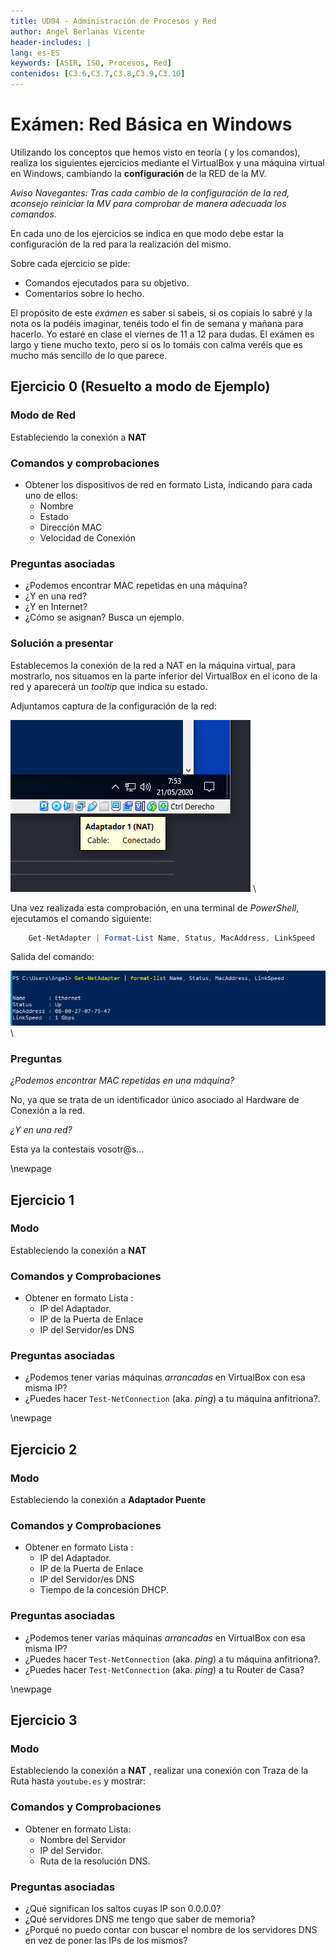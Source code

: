 ```yaml
---
title: UD04 - Administración de Procesos y Red
author: Angel Berlanas Vicente
header-includes: |
lang: es-ES
keywords: [ASIR, ISO, Procesos, Red]
contenidos: [C3.6,C3.7,C3.8,C3.9,C3.10]
---
```


# Exámen: Red Básica en Windows

Utilizando los conceptos que hemos visto en teoría ( y los comandos), realiza los siguientes ejercicios mediante el VirtualBox y una máquina virtual en Windows, cambiando la **configuración** de la RED de la MV. 

*Aviso Navegantes: Tras cada cambio de la configuración de la red, aconsejo reiniciar la MV para comprobar de manera adecuada los comandos.*

En cada uno de los ejercicios se indica en que modo debe estar la configuración de la red para la realización del mismo.

Sobre cada ejercicio se pide:

 * Comandos ejecutados para su objetivo.
 * Comentarios sobre lo hecho.

El propósito de este *exámen* es saber si sabeis, si os copiais lo sabré y la nota os la podéis imaginar, tenéis todo el fin de semana y mañana para hacerlo. Yo estaré en clase el viernes de 11 a 12 para dudas. El exámen es largo y tiene mucho texto, pero si os lo tomáis con calma veréis que es mucho más sencillo de lo que parece.

## Ejercicio 0 (Resuelto a modo de Ejemplo)

### Modo de Red

Estableciendo la conexión a **NAT**

### Comandos y comprobaciones

* Obtener los dispositivos de red en formato Lista, indicando para cada uno de ellos:
  * Nombre
  * Estado
  * Dirección MAC
  * Velocidad de Conexión
  
### Preguntas asociadas

  * ¿Podemos encontrar MAC repetidas en una máquina?
  * ¿Y en una red?
  * ¿Y en Internet?
  * ¿Cómo se asignan? Busca un ejemplo.

### Solución a presentar

Establecemos la conexión de la red a NAT en la máquina virtual, para mostrarlo, nos situamos en la parte inferior del VirtualBox en el icono de la red y aparecerá un *tooltip* que indica su estado.

Adjuntamos captura de la configuración de la red:

![Configuración de la Red](imgs/Ejercicio0_Modo.png)
\

Una vez realizada esta comprobación, en una terminal de *PowerShell*, ejecutamos el comando siguiente:

```powershell
    Get-NetAdapter | Format-List Name, Status, MacAddress, LinkSpeed
```

Salida del comando:

![Salida Comando](imgs/Ejercicio0_SalidaComando.png)
\

### Preguntas

  *¿Podemos encontrar MAC repetidas en una máquina?*

  No, ya que se trata de un identificador único asociado al Hardware de Conexión a la red.

  *¿Y en una red?*
  
  Esta ya la contestais vosotr@s...

\newpage

## Ejercicio 1

### Modo

Estableciendo la conexión a **NAT**

### Comandos y Comprobaciones

* Obtener en formato Lista :
  * IP del Adaptador.
  * IP de la Puerta de Enlace
  * IP del Servidor/es DNS

### Preguntas asociadas

  * ¿Podemos tener varias máquinas *arrancadas* en VirtualBox con esa misma IP?
  * ¿Puedes hacer `Test-NetConnection` (aka. *ping*) a tu máquina anfitriona?. 

\newpage
## Ejercicio 2

### Modo

Estableciendo la conexión a **Adaptador Puente**

### Comandos y Comprobaciones

* Obtener en formato Lista :
  * IP del Adaptador.
  * IP de la Puerta de Enlace
  * IP del Servidor/es DNS
  * Tiempo de la concesión DHCP.

### Preguntas asociadas

  * ¿Podemos tener varias máquinas *arrancadas* en VirtualBox con esa misma IP?
  * ¿Puedes hacer `Test-NetConnection` (aka. *ping*) a tu máquina anfitriona?. 
  * ¿Puedes hacer `Test-NetConnection` (aka. *ping*) a tu Router de Casa?

\newpage
## Ejercicio 3

### Modo

Estableciendo la conexión a **NAT** , realizar una conexión con Traza de la Ruta hasta `youtube.es` y mostrar:

### Comandos y Comprobaciones

* Obtener en formato Lista:
  * Nombre del Servidor
  * IP del Servidor.
  * Ruta de la resolución DNS.

### Preguntas asociadas

  * ¿Qué significan los saltos cuyas IP son 0.0.0.0?
  * ¿Qué servidores DNS me tengo que saber de memoria?
  * ¿Porqué no puedo contar con buscar el nombre de los servidores DNS en vez de poner las IPs de los mismos?
